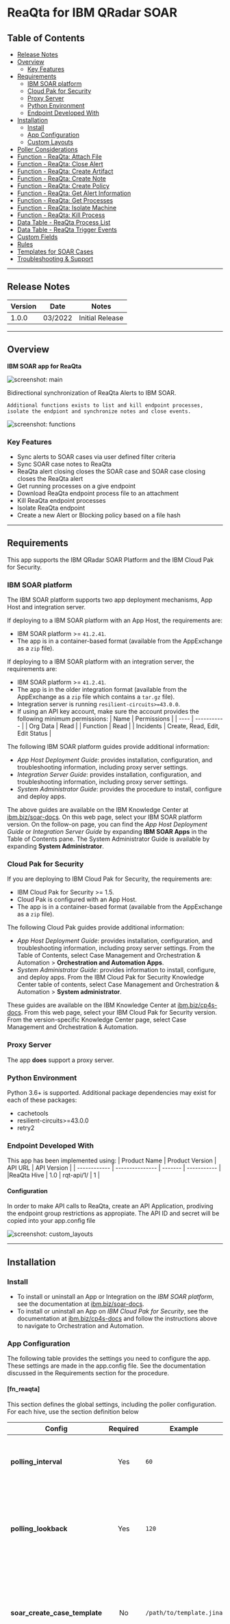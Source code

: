 <!--
  This README.md is generated by running:
  "resilient-sdk docgen -p fn_reaqta"

  It is best edited using a Text Editor with a Markdown Previewer. VS Code
  is a good example. Checkout https://guides.github.com/features/mastering-markdown/
  for tips on writing with Markdown

  All fields followed by "::CHANGE_ME::"" should be manually edited

  If you make manual edits and run docgen again, a .bak file will be created

  Store any screenshots in the "doc/screenshots" directory and reference them like:
  ![screenshot: screenshot_1](./screenshots/screenshot_1.png)

  NOTE: If your app is available in the container-format only, there is no need to mention the integration server in this readme.
-->

# ReaQta for IBM QRadar SOAR

## Table of Contents
- [Release Notes](#release-notes)
- [Overview](#overview)
  - [Key Features](#key-features)
- [Requirements](#requirements)
  - [IBM SOAR platform](#resilient-platform)
  - [Cloud Pak for Security](#cloud-pak-for-security)
  - [Proxy Server](#proxy-server)
  - [Python Environment](#python-environment)
  - [Endpoint Developed With](#endpoint-developed-with)
- [Installation](#installation)
  - [Install](#install)
  - [App Configuration](#app-configuration)
  - [Custom Layouts](#custom-layouts)
- [Poller Considerations](#poller-considerations)
- [Function - ReaQta: Attach File](#function---reaqta-attach-file)
- [Function - ReaQta: Close Alert](#function---reaqta-close-alert)
- [Function - ReaQta: Create Artifact](#function---reaqta-create-artifact)
- [Function - ReaQta: Create Note](#function---reaqta-create-note)
- [Function - ReaQta: Create Policy](#function---reaqta-create-policy)
- [Function - ReaQta: Get Alert Information](#function---reaqta-get-alert-information)
- [Function - ReaQta: Get Processes](#function---reaqta-get-processes)
- [Function - ReaQta: Isolate Machine](#function---reaqta-isolate-machine)
- [Function - ReaQta: Kill Process](#function---reaqta-kill-process)
- [Data Table - ReaQta Process List](#data-table---reaqta-process-list)
- [Data Table - ReaQta Trigger Events](#data-table---reaqta-trigger-events)
- [Custom Fields](#custom-fields)
- [Rules](#rules)
- [Templates for SOAR Cases](#templates-for-soar-cases)
- [Troubleshooting & Support](#troubleshooting--support)
---

## Release Notes
<!--
  Specify all changes in this release. Do not remove the release
  notes of a previous release
-->
| Version | Date | Notes |
| ------- | ---- | ----- |
| 1.0.0 | 03/2022 | Initial Release |

---

## Overview
<!--
  Provide a high-level description of the function itself and its remote software or application.
  The text below is parsed from the "description" and "long_description" attributes in the setup.py file
-->
**IBM SOAR app for ReaQta**

 ![screenshot: main](./doc/screenshots/main.png)

Bidirectional synchronization of ReaQta Alerts to IBM SOAR.

    Additional functions exists to list and kill endpoint processes, isolate the endpiont and synchronize notes and close events.

 ![screenshot: functions](./doc/screenshots/functions.png)

### Key Features
<!--
  List the Key Features of the Integration
-->
* Sync alerts to SOAR cases via user defined filter criteria
* Sync SOAR case notes to ReaQta
* ReaQta alert closing closes the SOAR case and SOAR case closing closes the ReaQta alert
* Get running processes on a give endpoint
* Download ReaQta endpoint process file to an attachment
* Kill ReaQta endpoint processes
* Isolate ReaQta endpoint
* Create a new Alert or Blocking policy based on a file hash

---

## Requirements
<!--
  List any Requirements
-->
This app supports the IBM QRadar SOAR Platform and the IBM Cloud Pak for Security.

### IBM SOAR platform
The IBM SOAR platform supports two app deployment mechanisms, App Host and integration server.

If deploying to a IBM SOAR platform with an App Host, the requirements are:
* IBM SOAR platform >= `41.2.41`.
* The app is in a container-based format (available from the AppExchange as a `zip` file).

If deploying to a IBM SOAR platform with an integration server, the requirements are:
* IBM SOAR platform >= `41.2.41`.
* The app is in the older integration format (available from the AppExchange as a `zip` file which contains a `tar.gz` file).
* Integration server is running `resilient-circuits>=43.0.0`.
* If using an API key account, make sure the account provides the following minimum permissions:
  | Name | Permissions |
  | ---- | ----------- |
  | Org Data | Read |
  | Function | Read |
  | Incidents | Create, Read, Edit, Edit Status |


The following IBM SOAR platform guides provide additional information:
* _App Host Deployment Guide_: provides installation, configuration, and troubleshooting information, including proxy server settings.
* _Integration Server Guide_: provides installation, configuration, and troubleshooting information, including proxy server settings.
* _System Administrator Guide_: provides the procedure to install, configure and deploy apps.

The above guides are available on the IBM Knowledge Center at [ibm.biz/soar-docs](https://ibm.biz/soar-docs). On this web page, select your IBM SOAR platform version. On the follow-on page, you can find the _App Host Deployment Guide_ or _Integration Server Guide_ by expanding **IBM SOAR Apps** in the Table of Contents pane. The System Administrator Guide is available by expanding **System Administrator**.

### Cloud Pak for Security
If you are deploying to IBM Cloud Pak for Security, the requirements are:
* IBM Cloud Pak for Security >= 1.5.
* Cloud Pak is configured with an App Host.
* The app is in a container-based format (available from the AppExchange as a `zip` file).

The following Cloud Pak guides provide additional information:
* _App Host Deployment Guide_: provides installation, configuration, and troubleshooting information, including proxy server settings. From the Table of Contents, select Case Management and Orchestration & Automation > **Orchestration and Automation Apps**.
* _System Administrator Guide_: provides information to install, configure, and deploy apps. From the IBM Cloud Pak for Security Knowledge Center table of contents, select Case Management and Orchestration & Automation > **System administrator**.

These guides are available on the IBM Knowledge Center at [ibm.biz/cp4s-docs](https://ibm.biz/cp4s-docs). From this web page, select your IBM Cloud Pak for Security version. From the version-specific Knowledge Center page, select Case Management and Orchestration & Automation.

### Proxy Server
The app **does** support a proxy server.

### Python Environment
Python 3.6+ is supported.
Additional package dependencies may exist for each of these packages:
* cachetools
* resilient-circuits>=43.0.0
* retry2

### Endpoint Developed With

This app has been implemented using:
| Product Name | Product Version | API URL | API Version |
| ------------ | --------------- | ------- | ----------- |
|ReaQta Hive | 1.0 | rqt-api/1/ | 1 |

#### Configuration
In order to make API calls to ReaQta, create an API Application, prodiving the endpoint group restrictions as appropiate. The API ID and secret will be copied into your app.config file

![screenshot: custom_layouts](./doc/screenshots/reaqta_configuration.png)

---

## Installation

### Install
* To install or uninstall an App or Integration on the _IBM SOAR platform_, see the documentation at [ibm.biz/soar-docs](https://ibm.biz/soar-docs).
* To install or uninstall an App on _IBM Cloud Pak for Security_, see the documentation at [ibm.biz/cp4s-docs](https://ibm.biz/cp4s-docs) and follow the instructions above to navigate to Orchestration and Automation.

### App Configuration
The following table provides the settings you need to configure the app. These settings are made in the app.config file. See the documentation discussed in the Requirements section for the procedure.

#### [fn_reaqta]
This section defines the global settings, including the poller configuration.
For each hive, use the section definition below

| Config | Required | Example | Description |
| ------ | :------: | ------- | ----------- |
| **polling_interval** | Yes | `60` | *Number of seconds between polling queries for new alerts *  |
| **polling_lookback** | Yes | `120` | *Number of minutes to look back for new alerts the first time the app starts or restarts*  |
| **soar_create_case_template** | No | `/path/to/template.jina` | *Override template used to create a SOAR case from the poller. See [Templates for SOAR Cases](#templates-for-soar-cases)* |
| **soar_close_case_template** | No | `/path/to/template.jina` | *Override template used to close a SOAR case from the poller. See [Templates for SOAR Cases](#templates-for-soar-cases)* |
| **https_proxy** | No | `https://xxx/` | *Proxy URL for HTTPS connections* |
| **http_proxy** | No | `http://xxx/` | *Proxy URL for HTTP connections* |
| **timeout** | No | `60` | *Seconds to wait for APIs calls back to ReaQta. Default is 30* |
| **polling_hives** | Yes | hive_label1, hive_label2 | *Comma separated list of hives to poll.* |
| **policy_hives** | Yes |  hive_label1, hive_label2 | *Comma separated list of hives to set a policy if not specified from the SOAR function call* |

#### [fn_reaqta:hive_label]
Repeat this section for each ReaQta hive. Add the `hive_label` used in the `polling_hives` parameter above.

| Config | Required | Example | Description |
| ------ | :------: | ------- | ----------- |
| **reaqta_url** | Yes | `https://xxx/` | *Base URL to ReaQta instance ending in slash '/'*  |
| **api_key** | Yes | `7411a4da-c770-...` | *API Key ID from your configured ReaQta API application* |
| **api_secret** | Yes | `P9zPLkcb-...` | *API Key secret from your configured ReaQta API application*  |
| **api_version** | Yes | `rqt_api/1/` | *API version portion of url to append to reaqta_url, ending in slash '/'*  |
| **cafile** | Yes | `/path/to/cafile.crt or false` | *Path to your ReaQta client certificate, if needed or false for no certificate verification*  |
| **polling_filters** | No | "severity": ["medium", "high"], "tag": ["hive"], "groups": ["groupA", "groupB"], "impact": 70 | *Set filters for the poller. Groups are either Client or Group names. Impact compares alerts greater or equal to this value* |

### Custom Layouts
<!--
  Use this section to provide guidance on where the user should add any custom fields and data tables.
  You may wish to recommend a new incident tab.
  You should save a screenshot "custom_layouts.png" in the doc/screenshots directory and reference it here
-->
* Import the Data Tables and Custom Fields like the screenshot below:

  ![screenshot: custom_layouts](./doc/screenshots/custom_layouts.png)

---

## Poller Considerations

The poller is just one way to escalate ReaQta alerts to SOAR cases. It's also possible to send alert information to a SIEM, such as IBM QRadar, which would then coorelate alerts into Offenses. With the QRadar Plugin for SOAR, offenses can then be ecalated to SOAR cases. As long as the ReaQta alert ID is preserved in the custom case field `reaqta_id` and `reaqta_hive`, then all the remaining details about the alert will synchronize to the SOAR case. In the case of the QRadar Plugin for SOAR, you would modify the escalation templates to reference this custom field with the ReaQta Alert ID.

When using another source of ReaQta Alert escalation to IBM SOAR, disable the poller by changing the app.config setting to `poller_interval=0`.

---

## Function - ReaQta: Attach File
Create a SOAR case attachment associated with a running process

 ![screenshot: fn-reaqta-attach-file ](./doc/screenshots/fn-reaqta-attach-file.png)

<details><summary>Inputs:</summary>
<p>

| Name | Type | Required | Example | Tooltip |
| ---- | :--: | :------: | ------- | ------- |
| `reaqta_endpoint_id` | `text` | Yes | `-` | - |
| `reaqta_incident_id` | `number` | Yes | `-` | - |
| `reaqta_program_path` | `text` | Yes | `-` | typically taken from the reaqta_trigger_events or reaqta_process_list datatables |
| `reaqta_hive` | `text` | Yes | `hive_label` | Label used in app.config to identify which ReaQta hive to access |

NOTE: Attachments are subject to the file-size limit. The default is 25mb. This can be increased at the system level using the `resutil` command tool.
</p>
</details>

<details><summary>Outputs:</summary>
<p>

> **NOTE:** This example might be in JSON format, but `results` is a Python Dictionary on the SOAR platform.

```python
results = {
  "content": {
    "actions": [
      {
        "enabled": true,
        "id": 90,
        "name": "ReaQta: Kill Process"
      }
    ],
    "content_type": "application/x-msdownload",
    "created": 1645210092202,
    "creator_id": 3,
    "id": 48,
    "inc_id": 2377,
    "inc_name": "ReaQta Alert - Hive alert Title, Endpoint: AUTISTIC1",
    "inc_owner": 3,
    "name": "notepad.exe",
    "size": 334262,
    "task_at_id": null,
    "task_custom": null,
    "task_id": null,
    "task_members": null,
    "task_name": null,
    "type": "incident",
    "uuid": "50df0c2a-e222-4353-90f0-f4f2a2fad3f5",
    "vers": 7
  },
  "inputs": {
    "reaqta_endpoint_id": "831986736375529472",
    "reaqta_incident_id": 2377,
    "reaqta_program_path": "C:\\Windows\\System32\\notepad.exe"
  },
  "metrics": {
    "execution_time_ms": 18981,
    "host": "endpoint.local",
    "package": "fn-reaqta",
    "package_version": "1.0.0",
    "timestamp": "2022-02-18 13:48:11",
    "version": "1.0"
  },
  "raw": null,
  "reason": null,
  "success": true,
  "version": 2.0
}
```

</p>
</details>

<details><summary>Example Pre-Process Script:</summary>
<p>

```python
inputs.reaqta_program_path = row['process_path'].replace("\\\\", "\\")
inputs.reaqta_endpoint_id = incident.properties.reaqta_endpoint_id
inputs.reaqta_incident_id = incident.id
inputs.reaqta_hive = incident.properties.reaqta_hive
```

</p>
</details>

<details><summary>Example Post-Process Script:</summary>
<p>

```python
if results.success:
  incident.addNote("ReaQta Attach File created: {} from program path: {}".format(results.content['name'], results.inputs['reaqta_program_path']))
else:
  incident.addNote("ReaQta Attach File failed: {}".format(results.reason))
```

</p>
</details>

---

## Function - ReaQta: Create Policy
Create a policy based on a file hash

Notes:
* An error will occur if a policy with this file already exists
* Use `reaqta_hives` to specify the Hive label defined in the app.config file. The default will be the case's `reaqta_hives` custom field and then the `pollicy_hives` app.config setting.

<details><summary>Inputs:</summary>
<p>

| Name | Type | Required | Example | Tooltip |
| ---- | :--: | :------: | ------- | ------- |
| `reaqta_hives` | `text` | No | `hive_label1,hive_label2` | **Needed for cases which don't originate from ReaQta. Defaults are defined in the reaqta_hive custom incident field and app.config policy_hives setting.**
| `reaqta_sha256` | `text` | Yes | `cf8c1b234ad4d72d...` | - |
| `reaqta_policy_title` | `text` | No | `-` | Title for policy |
| `reaqta_policy_description` | `text` | No | `-` | Policy description |
| `reaqta_policy_included_groups` | `text` | No | `groupA,groupB` | Apply policy to these groups. Use either reaqta_policy_included_groups or reaqta_policy_excluded_groups |
| `reaqta_policy_excluded_groups` | `text` | No | `groupC,groupD` | Bypass policy to these groups. Use either reaqta_policy_included_groups or reaqta_policy_excluded_groups |
| `reaqta_hive` | `text` | Yes | `hive_label` | Label used in app.config to identify which ReaQta hive to access |

</p>
</details>

<details><summary>Outputs:</summary>
<p>

> **NOTE:** This example might be in JSON format, but `results` is a Python Dictionary on the SOAR platform.

```python
results = [{
  "version": 2.0,
  "success": true,
  "reason": null,
  "content": {
    "type": 2,
    "id": "834951840876462084",
    "versionId": "834951840876466181",
    "title": "test it policy",
    "description": "",
    "enabled": true,
    "deleted": false,
    "default": false,
    "matchers": [
      {
        "type": 2,
        "id": "834951840876470278",
        "hash": "91514e6be3f581a77daa79e2a4905dcbdf6bdcc32ee0f713599a94d453a26fc1",
        "alg": 1
      }
    ],
    "actions": [
      2
    ],
    "created": "2022-02-24T02:00:31.520Z",
    "lastModified": "2022-02-24T02:00:31.520Z",
    "scope": "group",
    "groups": [
      {
        "id": "831820214906650631",
        "name": "Demo",
        "enabled": true
      }
    ],
    "policy_url": "https://reaqta.host.com/policies/details/834951840876462084"
  },
  "raw": null,
  "inputs": {
    "reaqta_policy_title": "test it policy",
    "reaqta_policy_block": false,
    "reaqta_policy_excluded_groups": null,
    "reaqta_policy_enabled": true,
    "reaqta_policy_description": "",
    "reaqta_sha256": "91514e6be3f581a77daa79e2a4905dcbdf6bdcc32ee0f713599a94d453a26fc1",
    "reaqta_policy_included_groups": "Demo"
  },
  "metrics": {
    "version": "1.0",
    "package": "fn-reaqta",
    "package_version": "1.0.0",
    "host": "local",
    "execution_time_ms": 1283,
    "timestamp": "2022-02-23 21:00:29"
  }
}]
```

</p>
</details>

<details><summary>Example Pre-Process Script:</summary>
<p>

```python
inputs.reaqta_sha256 = row['sha256_hash']
inputs.reaqta_policy_title = rule.properties.reaqta_policy_title
inputs.reaqta_policy_description = rule.properties.reaqta_policy_description or ''
inputs.reaqta_policy_included_groups = rule.properties.reaqta_policy_included_groups
inputs.reaqta_policy_excluded_groups = rule.properties.reaqta_policy_excluded_groups
inputs.reaqta_policy_enabled = rule.properties.reaqta_policy_enabled
inputs.reaqta_policy_block = rule.properties.reaqta_policy_block_when_triggered
inputs.reaqta_hive = incident.properties.reaqta_hive
```

</p>
</details>

<details><summary>Example Post-Process Script:</summary>
<p>

```python
if results.success:
  policies = []
  for policy in results.content:
    policies.append( '<a href="{0}" target="blank">{0}</a>'.format(policy.get("policy_url")))
  incident.addNote(helper.createRichText("ReaQta Create Policies successful: {}".format("<br>".join(policies))))
else:
  incident.addNote(helper.createRichText("ReaQta Create Policy failed: {}".format(results.reason)))
```

</p>
</details>

---

## Function - ReaQta: Close Alert
Close a ReaQta alert. This can be triggered when the SOAR case is closed.


<details><summary>Inputs:</summary>
<p>

| Name | Type | Required | Example | Tooltip |
| ---- | :--: | :------: | ------- | ------- |
| `reaqta_alert_id` | `text` | Yes | `-` | - |
| `reaqta_is_malicious` | `boolean` | Yes | False | true/ false for malicious/benign |
| `reaqta_note` | `text` | No | `-` | - |
| `reaqta_hive` | `text` | Yes | `hive_label` | Label used in app.config to identify which ReaQta hive to access |

</p>
</details>

<details><summary>Outputs:</summary>
<p>

> **NOTE:** This example might be in JSON format, but `results` is a Python Dictionary on the SOAR platform.

```python
results = {
  "content": {
    "alertId": "831993910053044226",
    "closed": true
  },
  "inputs": {
    "reaqta_alert_id": "831993910053044226",
    "reaqta_is_malicious": false,
    "reaqta_note": "\u003cdiv class=\"rte\"\u003e\u003cdiv\u003e\u003cstrong\u003ethis is now complete\u003c/strong\u003e\u003c/div\u003e\u003c/div\u003e"
  },
  "metrics": {
    "execution_time_ms": 1065,
    "host": "endpoint.local",
    "package": "fn-reaqta",
    "package_version": "1.0.0",
    "timestamp": "2022-02-18 13:54:56",
    "version": "1.0"
  },
  "raw": null,
  "reason": null,
  "success": true,
  "version": 2.0
}
```

</p>
</details>

<details><summary>Example Pre-Process Script:</summary>
<p>

```python
# Modify this table for custom resolution types
IS_MALICIOUS_LOOKUP = {
  7: False, # Unresolved
  8: False, # Duplicate
  9: False, # Not a Issue
  10: True  # Resolved
}

inputs.reaqta_alert_id = incident.properties.reaqta_id
inputs.reaqta_note = incident.resolution_summary.content
inputs.reaqta_is_malicious = IS_MALICIOUS_LOOKUP.get(incident.resolution_id, False) # if resolution_id is not found, set to not malicious
inputs.reaqta_hive = incident.properties.reaqta_hive
```

</p>
</details>

<details><summary>Example Post-Process Script:</summary>
<p>

```python
None
```

</p>
</details>

---

## Function - ReaQta: Create Artifact
Create an artifact from a process file

 ![screenshot: fn-reaqta-create-note ](./doc/screenshots/fn-reaqta-create-artifact.png)

<details><summary>Inputs:</summary>
<p>

| Name | Type | Required | Example | Tooltip |
| ---- | :--: | :------: | ------- | ------- |
| `reaqta_incident_id` | `number` | Yes | `-` | - |
| `reaqta_endpoint_id` | `text` | Yes | `-` | - |
| `reaqta_program_path` | `text` | Yes | `c:\\path\\to\\malware.exe` | - |
| `reaqta_artifact_type` | `text` | Yes | `Malware Sample` or `Other File` |
| `reaqta_hive` | `text` | Yes | `hive_label` | Label used in app.config to identify which ReaQta hive to access |

NOTE: Attachments are subject to the file-size limit. The default is 25mb. This can be increased at the system level using the `resutil` command tool.
</p>
</details>

<details><summary>Outputs:</summary>
<p>

> **NOTE:** This example might be in JSON format, but `results` is a Python Dictionary on the SOAR platform.

```python
results = {
  'version': 2.0,
  'success': True,
  'reason': None,
  'content': [
    {
      'id': 2141,
      'type': 12,
      'value': 'chrome.exe',
      'description': 'Extracted from ReaQta',
      'attachment': None,
      'parent_id': None,
      'creator': {
        'id': 3,
        'fname': 'Resilient',
        'lname': 'Sysadmin',
        'display_name': 'Resilient Sysadmin',
        'status': 'A',
        'email': 'a@example.com',
        'locked': False,
        'password_changed': False,
        'is_external': False,
        'ui_theme': 'verydarkmode'
      },
      'inc_id': 2857,
      'inc_name': 'ReaQta Alert - Ransomware Behavior Detected, Endpoint: REAQTAWIN10-CSP',
      'inc_owner': 2,
      'hits': [

      ],
      'created': 1646339889974,
      'last_modified_time': 1646398787005,
      'last_modified_by': {
        'id': 3,
        'type': 'user',
        'name': 'a@example.com',
        'display_name': 'Resilient Sysadmin'
      },
      'pending_sources': [

      ],
      'perms': None,
      'properties': None,
      'actions': [

      ],
      'hash': 'cb702049ff10bce20e09e04024c6654a78c85d54ea71de07f328f76426a42ed5',
      'relating': True,
      'creator_principal': {
        'id': 3,
        'type': 'user',
        'name': 'a@example.com',
        'display_name': 'Resilient Sysadmin'
      },
      'related_incident_count': None,
      'pending_scan_result': False,
      'ip': {
        'source': None,
        'destination': None
      },
      'global_artifact': [

      ]
    },
    {
      'id': 2142,
      'type': 13,
      'value': '87d2ffd6a891119062b89decb05c89d8',
      'description': 'Extracted from ReaQta',
      'attachment': None,
      'parent_id': 2141,
      'creator': {
        'id': 3,
        'fname': 'Resilient',
        'lname': 'Sysadmin',
        'display_name': 'Resilient Sysadmin',
        'status': 'A',
        'email': 'a@example.com',
        'locked': False,
        'password_changed': False,
        'is_external': False,
        'ui_theme': 'verydarkmode'
      },
      'inc_id': 2857,
      'inc_name': 'ReaQta Alert - Ransomware Behavior Detected, Endpoint: REAQTAWIN10-CSP',
      'inc_owner': 2,
      'hits': [

      ],
      'created': 1646339890099,
      'last_modified_time': 1646398787006,
      'last_modified_by': {
        'id': 3,
        'type': 'user',
        'name': 'a@example.com',
        'display_name': 'Resilient Sysadmin'
      },
      'pending_sources': [

      ],
      'perms': None,
      'properties': None,
      'actions': [

      ],
      'hash': '881c60fa0d9f9fd6c9a568e65f1ab1061e7de130f4c2268b600b7c092e72470d',
      'relating': True,
      'creator_principal': {
        'id': 3,
        'type': 'user',
        'name': 'a@example.com',
        'display_name': 'Resilient Sysadmin'
      },
      'related_incident_count': None,
      'pending_scan_result': False,
      'ip': {
        'source': None,
        'destination': None
      },
      'global_artifact': [

      ]
    },
    {
      'id': 2143,
      'type': 14,
      'value': '4d224080d73d0e18a84e5eac43e52aba16161f23',
      'description': 'Extracted from ReaQta',
      'attachment': None,
      'parent_id': 2141,
      'creator': {
        'id': 3,
        'fname': 'Resilient',
        'lname': 'Sysadmin',
        'display_name': 'Resilient Sysadmin',
        'status': 'A',
        'email': 'a@example.com',
        'locked': False,
        'password_changed': False,
        'is_external': False,
        'ui_theme': 'verydarkmode'
      },
      'inc_id': 2857,
      'inc_name': 'ReaQta Alert - Ransomware Behavior Detected, Endpoint: REAQTAWIN10-CSP',
      'inc_owner': 2,
      'hits': [

      ],
      'created': 1646339890117,
      'last_modified_time': 1646398787005,
      'last_modified_by': {
        'id': 3,
        'type': 'user',
        'name': 'a@example.com',
        'display_name': 'Resilient Sysadmin'
      },
      'pending_sources': [

      ],
      'perms': None,
      'properties': None,
      'actions': [

      ],
      'hash': 'b8ea66ed6adba64778a93233cd636a6978bb34f9d91924c6a1480d5dfcdf71ef',
      'relating': True,
      'creator_principal': {
        'id': 3,
        'type': 'user',
        'name': 'a@example.com',
        'display_name': 'Resilient Sysadmin'
      },
      'related_incident_count': None,
      'pending_scan_result': False,
      'ip': {
        'source': None,
        'destination': None
      },
      'global_artifact': [

      ]
    },
    {
      'id': 2144,
      'type': 38,
      'value': '93c68561a63428b1fe70b3d7b0e02af7c9cdcfefc1f6867ecb9ddcc05794bac9',
      'description': 'Extracted from ReaQta',
      'attachment': None,
      'parent_id': 2141,
      'creator': {
        'id': 3,
        'fname': 'Resilient',
        'lname': 'Sysadmin',
        'display_name': 'Resilient Sysadmin',
        'status': 'A',
        'email': 'a@example.com',
        'locked': False,
        'password_changed': False,
        'is_external': False,
        'ui_theme': 'verydarkmode'
      },
      'inc_id': 2857,
      'inc_name': 'ReaQta Alert - Ransomware Behavior Detected, Endpoint: REAQTAWIN10-CSP',
      'inc_owner': 2,
      'hits': [

      ],
      'created': 1646339890136,
      'last_modified_time': 1646398787005,
      'last_modified_by': {
        'id': 3,
        'type': 'user',
        'name': 'a@example.com',
        'display_name': 'Resilient Sysadmin'
      },
      'pending_sources': [

      ],
      'perms': None,
      'properties': None,
      'actions': [

      ],
      'hash': '95b8f0eafd6b31fba895dc7e517e1fac8b10a8a27a08c1d434d2e3ae4b6638be',
      'relating': True,
      'creator_principal': {
        'id': 3,
        'type': 'user',
        'name': 'a@example.com',
        'display_name': 'Resilient Sysadmin'
      },
      'related_incident_count': None,
      'pending_scan_result': False,
      'ip': {
        'source': None,
        'destination': None
      },
      'global_artifact': [

      ]
    }
  ],
  'raw': None,
  'inputs': {
    'reaqta_artifact_type': 'Malware Sample',
    'reaqta_program_path': 'C:\\Program Files\\Google\\Chrome\\Application\\chrome.exe',
    'reaqta_endpoint_id': '833847379160465408',
    'reaqta_incident_id': 2857
  },
  'metrics': {
    'version': '1.0',
    'package': 'fn-reaqta',
    'package_version': '1.0.0',
    'host': 'local',
    'execution_time_ms': 20461,
    'timestamp': '2022-03-04 07:59:46'
  }
}
```

</p>
</details>

<details><summary>Example Pre-Process Script:</summary>
<p>

```python
inputs.reaqta_endpoint_id = incident.properties.reaqta_endpoint_id
inputs.reaqta_incident_id = incident.id
inputs.reaqta_artifact_type = "Malware Sample"
inputs.reaqta_program_path = row['program_path']
inputs.reaqta_hive = incident.properties.reaqta_hive
```

</p>
</details>

<details><summary>Example Post-Process Script:</summary>
<p>

```python
if not results.success:
  incident.addNote("ReaQta Create Artifact failed: {}".format(results.reason))
```

</p>
</details>

---

## Function - ReaQta: Create Note
Append a note to the ReaQta notes. Notes will display in ReaQta with the 'IBM SOAR <date time> header.

 ![screenshot: fn-reaqta-create-note ](./doc/screenshots/fn-reaqta-create-note.png)

<details><summary>Inputs:</summary>
<p>

| Name | Type | Required | Example | Tooltip |
| ---- | :--: | :------: | ------- | ------- |
| `reaqta_alert_id` | `text` | Yes | `-` | - |
| `reaqta_note` | `text` | No | `-` | - |
| `reaqta_hive` | `text` | Yes | `hive_label` | Label used in app.config to identify which ReaQta hive to access |

</p>
</details>

<details><summary>Outputs:</summary>
<p>

> **NOTE:** This example might be in JSON format, but `results` is a Python Dictionary on the SOAR platform.

```python
results = {
  "content": "this is a note in the hive alert\nIBM SOAR 18/02/2022 14:04:57\nReaQta Isolate Machine failed: Endpoint offline",
  "inputs": {
    "reaqta_alert_id": "830607817638412290",
    "reaqta_note": "ReaQta Isolate Machine: Endpoint offline"
  },
  "metrics": {
    "execution_time_ms": 738,
    "host": "endpoint.local",
    "package": "fn-reaqta",
    "package_version": "1.0.0",
    "timestamp": "2022-02-18 14:04:58",
    "version": "1.0"
  },
  "raw": null,
  "reason": null,
  "success": true,
  "version": 2.0
}
```

</p>
</details>

<details><summary>Example Pre-Process Script:</summary>
<p>

```python
inputs.reaqta_alert_id = incident.properties.reaqta_id
inputs.reaqta_note = note.text.content
inputs.reaqta_hive = incident.properties.reaqta_hive
```

</p>
</details>

<details><summary>Example Post-Process Script:</summary>
<p>

```python
from java.util import Date

if results.success:
  # Get the current time
  dt_now = Date()
  note.text = u"<b>Sent to ReaQta at {0}</b><br>{1}".format(dt_now, unicode(note.text.content))
```

</p>
</details>

---

## Function - ReaQta: Get Alert Information
Return details for a ReaQta alert

<details><summary>Inputs:</summary>
<p>

| Name | Type | Required | Example | Tooltip |
| ---- | :--: | :------: | ------- | ------- |
| `reaqta_alert_id` | `text` | Yes | `-` | - |
| `reaqta_hive` | `text` | Yes | `hive_label` | Label used in app.config to identify which ReaQta hive to access |

</p>
</details>

<details><summary>Outputs:</summary>
<p>

> **NOTE:** This example might be in JSON format, but `results` is a Python Dictionary on the SOAR platform.

```python
results = {
  "version": 2.0,
  "success": true,
  "reason": null,
  "content": {
    "id": "834832646071648258",
    "localId": "834832599212890114",
    "endpointId": "833847379160465408",
    "triggerCondition": 7,
    "endpoint": {
      "id": "833847379160465408",
      "machineId": "de64775b529ad34495bc51cd8b227c254d112185cfd06a92e0d5bd8a9ca19124",
      "osType": 1,
      "cpuVendor": 1,
      "arch": 2,
      "cpuDescr": "Intel(R) Xeon(R) CPU E5-2450 0 @ 2.10GHz",
      "kernel": "10.0",
      "os": "Windows 10 Pro",
      "name": "REAQTAWIN10-CSP",
      "domain": "csplab.local",
      "state": 1,
      "registrationTime": "2022-02-21T00:51:47.330Z",
      "agentVersion": "3.6.1",
      "componentsVersions": [
        {
          "name": "keeper",
          "version": "3.6.0",
          "build": "19.1627291555548.commit"
        },
        {
          "name": "probos",
          "version": "3.5.0",
          "build": "3.5.0"
        },
        {
          "name": "rqtsentry",
          "version": "3.6.1",
          "build": "119.1632119719010.commit"
        },
        {
          "name": "rqtnetsentry",
          "version": "3.6.0",
          "build": "44.1627295520120.commit"
        },
        {
          "name": "installer",
          "version": "3.6.1",
          "build": ""
        }
      ],
      "isVirtualMachine": true,
      "isDomainController": false,
      "isServer": false,
      "sessionStart": "2022-02-21T00:51:49.215Z",
      "sessionEnd": "2022-02-24T01:09:59.043Z",
      "lastSeenAt": "2022-02-24T01:04:59.043Z",
      "disconnectionReason": 0,
      "localAddr": "172.16.253.37",
      "hvStatus": 19,
      "macs": [
        "00:50:56:bf:9f:16"
      ],
      "isolated": false,
      "connected": true,
      "tags": [
        "vm"
      ],
      "groups": [
        {
          "id": "822878129902059527",
          "name": "Partner Team",
          "description": "Partner Team Ambassador Rob Fichtel"
        }
      ],
      "avInstalled": false
    },
    "triggerEvents": [
      {
        "id": "834832645178261505",
        "category": "hive",
        "localId": "834832599133194241",
        "endpointId": "833847379160465408",
        "receivedAt": "2022-02-23T18:06:53.051Z",
        "happenedAt": "2022-02-23T18:06:42.073Z",
        "relevance": 0,
        "severity": "none",
        "trigger": true,
        "manuallyAdded": false,
        "process": {
          "id": "833847379160465408:7868:1645639602071",
          "parentId": "833847379160465408:872:1645639598803",
          "endpointId": "833847379160465408",
          "program": {
            "path": "c:\\users\\melody\\appdata\\local\\temp\\tryme.exe",
            "filename": "tryme.exe",
            "md5": "a3ce5c07dc7b7d58740b4407a7d3f9d2",
            "sha1": "9fa6c5f1cff4ca41c441e428a847a924627210cc",
            "sha256": "cf8c1b234ad4d72dd6a455b82bf48ff16cd794aaefb682729b0151f0e1c374dd",
            "size": 84992,
            "arch": "x32",
            "fsName": "tryme.exe"
          },
          "user": "REAQTAWIN10-CSP\\Melody",
          "pid": 7868,
          "startTime": "2022-02-23T18:06:42.071Z",
          "ppid": 872,
          "pstartTime": "2022-02-23T18:06:38.803Z",
          "userSID": "S-1-5-21-2250471729-4061103233-1630355673-1002",
          "privilegeLevel": "MEDIUM",
          "noGui": false,
          "logonId": "0x154d314"
        },
        "eventType": 2,
        "data": {
          "cmdLine": "C:\\Users\\Melody\\AppData\\Local\\Temp\\tryme.exe",
          "cmdLineArgs": [
            "C:\\Users\\Melody\\AppData\\Local\\Temp\\tryme.exe"
          ],
          "_t": "l"
        },
        "happenedAt_ts": 1645639602000
      },
      {
        "id": "834832645488640001",
        "category": "hive",
        "localId": "834832599212886017",
        "endpointId": "833847379160465408",
        "receivedAt": "2022-02-23T18:06:53.125Z",
        "happenedAt": "2022-02-23T18:06:42.092Z",
        "relevance": 83,
        "severity": "medium",
        "trigger": true,
        "manuallyAdded": false,
        "process": {
          "id": "833847379160465408:872:1645639598803",
          "parentId": "833847379160465408:6580:1645471843080",
          "endpointId": "833847379160465408",
          "program": {
            "path": "c:\\program files\\microsoft office\\root\\office16\\winword.exe",
            "filename": "winword.exe",
            "md5": "313009918ec71770c8f2fdcd416a4485",
            "sha1": "5d36f6ef6d0f76aaf837c4f7e65b611acd92e0ae",
            "sha256": "d76c3d25eb625a8475488b14b501e775b3186ad4ff77e9c07edb4ec2ff6923d9",
            "certInfo": {
              "signer": "Microsoft Corporation",
              "issuer": "Microsoft Code Signing PCA 2011",
              "trusted": true,
              "expired": false
            },
            "size": 1638704,
            "arch": "x64",
            "fsName": "winword.exe"
          },
          "user": "REAQTAWIN10-CSP\\Melody",
          "pid": 872,
          "startTime": "2022-02-23T18:06:38.803Z",
          "ppid": 6580,
          "pstartTime": "2022-02-21T19:30:43.080Z",
          "userSID": "S-1-5-21-2250471729-4061103233-1630355673-1002",
          "privilegeLevel": "MEDIUM",
          "noGui": false,
          "logonId": "0x154d314"
        },
        "eventType": 31,
        "data": {
          "behaviourType": 1,
          "_t": "l"
        },
        "happenedAt_ts": 1645639602000
      }
    ],
    "totalEventCount": 452,
    "byTypeEventCount": [
      {
        "type": 11,
        "count": 140
      },
      {
        "type": 21,
        "count": 73
      },
      {
        "type": 10,
        "count": 59
      },
      {
        "type": 5,
        "count": 37
      },
      {
        "type": 12,
        "count": 34
      },
      {
        "type": 65,
        "count": 29
      },
      {
        "type": 8,
        "count": 28
      },
      {
        "type": 38,
        "count": 21
      },
      {
        "type": 2,
        "count": 8
      },
      {
        "type": 57,
        "count": 8
      },
      {
        "type": 37,
        "count": 6
      },
      {
        "type": 6,
        "count": 3
      },
      {
        "type": 3,
        "count": 2
      },
      {
        "type": 30,
        "count": 1
      },
      {
        "type": 31,
        "count": 1
      },
      {
        "type": 62,
        "count": 1
      },
      {
        "type": 89,
        "count": 1
      }
    ],
    "impact": 83,
    "severity": "medium",
    "closed": false,
    "activityState": "inactive",
    "terminationReason": 1,
    "receivedAt": "2022-02-23T18:06:53.264Z",
    "happenedAt": "2022-02-23T18:06:42.092Z",
    "tags": [],
    "endpointState": {
      "osType": 1,
      "cpuVendor": 1,
      "arch": 2,
      "cpuDescr": "Intel(R) Xeon(R) CPU E5-2450 0 @ 2.10GHz",
      "kernel": "10.0",
      "os": "Windows 10 Pro",
      "hvStatus": 19,
      "name": "REAQTAWIN10-CSP",
      "domain": "csplab.local",
      "isolated": false,
      "localAddr": "172.16.253.37",
      "macs": [
        "00:50:56:bf:9f:16"
      ],
      "componentsVersions": [
        {
          "name": "keeper",
          "version": "3.6.0",
          "build": "19.1627291555548.commit"
        },
        {
          "name": "probos",
          "version": "3.5.0",
          "build": "3.5.0"
        },
        {
          "name": "rqtsentry",
          "version": "3.6.1",
          "build": "119.1632119719010.commit"
        },
        {
          "name": "rqtnetsentry",
          "version": "3.6.0",
          "build": "44.1627295520120.commit"
        },
        {
          "name": "installer",
          "version": "3.6.1",
          "build": ""
        }
      ],
      "endpointVersion": "3.6.1",
      "tags": [
        "vm"
      ],
      "groups": [
        {
          "id": "822878129902059527",
          "name": "Partner Team",
          "description": "Partner Team Ambassador Rob Fichtel"
        }
      ]
    },
    "alert_url": "https://rhiveam.techzone.ibm.com/alerts/834832646071648258"
  },
  "raw": null,
  "inputs": {
    "reaqta_alert_id": "834832646071648258"
  },
  "metrics": {
    "version": "1.0",
    "package": "fn-reaqta",
    "package_version": "1.0.0",
    "host": "Marks-MacBook-Pro.local",
    "execution_time_ms": 663,
    "timestamp": "2022-02-23 20:04:58"
  }
}
```

</p>
</details>

<details><summary>Example Pre-Process Script:</summary>
<p>

```python
inputs.reaqta_alert_id = incident.properties.reaqta_id
inputs.reaqta_hive = incident.properties.reaqta_hive
```

</p>
</details>

<details><summary>Example Post-Process Script:</summary>
<p>

```python
TRIGGERCONDITION_LOOKUP = {
    0: "Code Injection",
    1: "Process Impersonated",
    2: "Signature Forged",
    3: "Incident Correlated",
    4: "DLL Sideloaded",
    5: "Suspicious Script Executed",
    6: "Policies Triggered",
    7: "Anomalous Behaviour Detected",
    8: "Token Stolen",
    9: "Ransomware Behavior Detected",
    10: "Privilege Escalated",
    11: "External Trigger",
    12: "Detection Strategy",
    13: "Antimalware Detection"
  }

if not results.success:
  incident.addNote("ReaQta: Get Alert Information failed: {}".format(results.reason))
else:
  content = results.content
  alert_url = '<a href="{0}" target="blank">{0}</a>'.format(content.get("alert_url"))
  incident.properties.reaqta_alert_link = helper.createRichText(alert_url)
  incident.properties.reaqta_endpoint_id = content.get("endpointId")
  incident.properties.reaqta_trigger_condition = TRIGGERCONDITION_LOOKUP.get(content.get("triggerCondition"))

  endpoint = content.get("endpoint", {})
  incident.properties.reaqta_tags = ", ".join(endpoint.get("tags", []))
  incident.properties.reaqta_groups = ", ".join([ group.get("name") for group in endpoint.get("groups", []) ])
  incident.properties.reaqta_machine_info = "Machine Name: {}\nOS: {}\nDomain: {}\nCPU: {}"\
                          .format(endpoint.get('name'),
                                  endpoint.get('os'),
                                  endpoint.get('domain'),
                                  endpoint.get('cpuDescr'))

  # populate datatable with trigger events
  for event in content.get('triggerEvents', []):
    row = incident.addRow('reaqta_trigger_events')
    row['happened_at'] = event.get('happenedAt_ts')
    row['category'] = event.get('category')
    row['relevance'] = event.get('relevance')
    row['severity'] = event.get('severity')

    process = event.get('process', {})
    program = process.get('program', {})
    row['process_pid'] = process.get('pid')
    row['program_path'] = program.get('path')
    row['sha256_hash'] = program.get('sha256')

    # create artifacts from the trigger event
    if program:
      incident.addArtifact("Malware SHA-256 Hash", program.get('sha256'), "")
      incident.addArtifact("File Path", program.get('path'), "")
      incident.addArtifact("File Name", program.get('filename'), "")
    if process:
      incident.addArtifact("User Account", process.get('user'), "")

  # create artifacts from endpoint
  endpoint_name = endpoint.get("name")
  incident.addArtifact("IP Address", endpoint.get("localAddr"), "Endpoint: {}".format(endpoint_name))
  incident.addArtifact("System Name", endpoint_name, "")
```

</p>
</details>

---

## Function - ReaQta: Get Processes
Get active processes from a given endpoint and present in the reaqta_process_list datatable. Two filters are available to reduce the size of the process list, as the list can be quite long.

 ![screenshot: fn-reaqta-get-processes ](./doc/screenshots/fn-reaqta-get-processes.png)

<details><summary>Inputs:</summary>
<p>

| Name | Type | Required | Example | Tooltip |
| ---- | :--: | :------: | ------- | ------- |
| `reaqta_endpoint_id` | `text` | Yes | `-` | - |
| `reaqta_has_incident` | `boolean` | No | `true` | Select only processes associated with an alert |
| `reaqta_suspended` | `boolean` | No | `-` | Select only processes which are suspended |
| `reaqta_hive` | `text` | Yes | `hive_label` | Label used in app.config to identify which ReaQta hive to access |

</p>
</details>

<details><summary>Outputs:</summary>
<p>

> **NOTE:** This example might be in JSON format, but `results` is a Python Dictionary on the SOAR platform.

```python
results = {
  "content": [
    {
      "hasIncident": false,
      "pid": 0,
      "ppid": 0,
      "processName": "[System Process]",
      "startTime": 0,
      "suspended": false
    },
    {
      "hasIncident": false,
      "pid": 4,
      "ppid": 0,
      "processName": "System",
      "startTime": 1644961331131,
      "suspended": false
    },
    {
      "hasIncident": false,
      "pid": 92,
      "ppid": 4,
      "privilegeLevel": "SYSTEM",
      "processName": "Registry",
      "startTime": 1644961322746,
      "suspended": false,
      "user": "NT AUTHORITY\\SYSTEM"
    },
    {
      "hasIncident": false,
      "pid": 436,
      "ppid": 4,
      "privilegeLevel": "SYSTEM",
      "processName": "smss.exe",
      "programPath": "C:\\Windows\\System32\\smss.exe",
      "startTime": 1644961331143,
      "suspended": false,
      "user": "NT AUTHORITY\\SYSTEM"
    },
    {
      "hasIncident": false,
      "pid": 556,
      "ppid": 544,
      "privilegeLevel": "SYSTEM",
      "processName": "csrss.exe",
      "programPath": "C:\\Windows\\System32\\csrss.exe",
      "startTime": 1644961338892,
      "suspended": false,
      "user": "NT AUTHORITY\\SYSTEM"
    },
    {
      "hasIncident": false,
      "pid": 628,
      "ppid": 544,
      "privilegeLevel": "SYSTEM",
      "processName": "wininit.exe",
      "programPath": "C:\\Windows\\System32\\wininit.exe",
      "startTime": 1644961339001,
      "suspended": false,
      "user": "NT AUTHORITY\\SYSTEM"
    },
    {
      "hasIncident": true,
      "pid": 6712,
      "ppid": 884,
      "privilegeLevel": "LOW",
      "processName": "Microsoft.Photos.exe",
      "programPath": "C:\\Program Files\\WindowsApps\\Microsoft.Windows.Photos_2021.21090.10008.0_x64__8wekyb3d8bbwe\\Microsoft.Photos.exe",
      "startTime": 1645130455541,
      "suspended": true,
      "user": "AUTISTIC1\\Administrator"
    },
    {
      "hasIncident": true,
      "pid": 6556,
      "ppid": 884,
      "privilegeLevel": "HIGH",
      "processName": "RuntimeBroker.exe",
      "programPath": "C:\\Windows\\System32\\RuntimeBroker.exe",
      "startTime": 1645130459641,
      "suspended": false,
      "user": "AUTISTIC1\\Administrator"
    },
    {
      "hasIncident": true,
      "pid": 1416,
      "ppid": 884,
      "privilegeLevel": "LOW",
      "processName": "TextInputHost.exe",
      "programPath": "C:\\Windows\\SystemApps\\MicrosoftWindows.Client.CBS_cw5n1h2txyewy\\TextInputHost.exe",
      "startTime": 1645130848211,
      "suspended": false,
      "user": "AUTISTIC1\\Administrator"
    },
    {
      "hasIncident": false,
      "pid": 7904,
      "ppid": 4772,
      "privilegeLevel": "HIGH",
      "processName": "chrome.exe",
      "programPath": "C:\\Program Files (x86)\\Google\\Chrome\\Application\\chrome.exe",
      "startTime": 1645130852284,
      "suspended": false,
      "user": "AUTISTIC1\\Administrator"
    }
  ],
  "inputs": {
    "reaqta_endpoint_id": "831986736375529472",
    "reaqta_has_incident": null,
    "reaqta_suspended": null
  },
  "metrics": {
    "execution_time_ms": 953,
    "host": "endpoint.local",
    "package": "fn-reaqta",
    "package_version": "1.0.0",
    "timestamp": "2022-02-18 13:47:22",
    "version": "1.0"
  },
  "raw": null,
  "reason": null,
  "success": true,
  "version": 2.0
}
```

</p>
</details>

<details><summary>Example Pre-Process Script:</summary>
<p>

```python
inputs.reaqta_endpoint_id = incident.properties.reaqta_endpoint_id
inputs.reaqta_has_incident = rule.properties.reaqta_has_incident
inputs.reaqta_suspended = rule.properties.reaqta_suspended
inputs.reaqta_hive = incident.properties.reaqta_hive
```

</p>
</details>

<details><summary>Example Post-Process Script:</summary>
<p>

```python
import java.util.Date as Date
now = Date().getTime()

if results.success:
  for process in results.content:
    row = incident.addRow("reaqta_process_list")

    row['report_date'] = now
    row["pid"] = process.get("pid")
    row["process_name"] = process.get("processName")
    row["process_path"] = process.get("programPath")
    row["privilege_level"] = process.get("privilegeLevel")
    row["user"] = process.get("user")
    row["has_incident"] = process.get("hasIncident")
    row["suspended"] = process.get("suspended")
    row["start_time"] = process.get("startTime")
else:
  incident.addNote("ReaQta Get Processes failed: {}".format(results.reason))
```

</p>
</details>

---
## Function - ReaQta: Isolate Machine
Isolate a ReaQta controlled machine based on it's endpoint ID.

<details><summary>Inputs:</summary>
<p>

| Name | Type | Required | Example | Tooltip |
| ---- | :--: | :------: | ------- | ------- |
| `reaqta_endpoint_id` | `text` | Yes | `-` | - |
| `reaqta_hive` | `text` | Yes | `hive_label` | Label used in app.config to identify which ReaQta hive to access |

NOTE: Restoring an isolated endpoint must be done through the ReaQta console.

</p>
</details>

<details><summary>Outputs:</summary>
<p>

> **NOTE:** This example might be in JSON format, but `results` is a Python Dictionary on the SOAR platform.

```python
results = {
  "content": {
    "details": {
      "endpointId": "820358261151629312",
      "lastSeenAt": "2022-02-15T18:05:09.113Z"
    },
    "message": "Endpoint offline"
  },
  "inputs": {
    "reaqta_endpoint_id": "820358261151629312"
  },
  "metrics": {
    "execution_time_ms": 498,
    "host": "endpoint.local",
    "package": "fn-reaqta",
    "package_version": "1.0.0",
    "timestamp": "2022-02-18 14:04:55",
    "version": "1.0"
  },
  "raw": null,
  "reason": null,
  "success": true,
  "version": 2.0
}
```

</p>
</details>

<details><summary>Example Pre-Process Script:</summary>
<p>

```python
inputs.reaqta_endpoint_id = incident.properties.reaqta_endpoint_id
inputs.reaqta_hive = incident.properties.reaqta_hive
```

</p>
</details>

<details><summary>Example Post-Process Script:</summary>
<p>

```python
if results.success and results.content.get('success'):
  msg = "Endpoint Machine Isolated"
elif results.reason:
  msg = "ReaQta Isolate Machine failed: {}".format(results.reason)
else:
  msg = "ReaQta Isolate Machine failed: {}".format(results.content.get('message'))

incident.addNote(msg)
```

</p>
</details>

---
## Function - ReaQta: Kill Process
Kill a process on a machine by the process PID. The process list datatable row is updates to show the kill status.

 ![screenshot: fn-reaqta-isolate-machine ](./doc/screenshots/fn-reaqta-get-processes.png)


<details><summary>Inputs:</summary>
<p>

| Name | Type | Required | Example | Tooltip |
| ---- | :--: | :------: | ------- | ------- |
| `reaqta_endpoint_id` | `text` | Yes | `-` | - |
| `reaqta_process_pid` | `number` | Yes | `-` | Collected from the reaQta_process_list datatable. |
| `reaqta_starttime` | `number` | Yes | `-` | Collected from the reaQta_process_list datatable. |
| `reaqta_hive` | `text` | Yes | `hive_label` | Label used in app.config to identify which ReaQta hive to access |

</p>
</details>

<details><summary>Outputs:</summary>
<p>

> **NOTE:** This example might be in JSON format, but `results` is a Python Dictionary on the SOAR platform.

```python
results = {
  "content": [
    {
      "error": "Process not found",
      "errorCode": -1,
      "killed": false,
      "pid": 4,
      "startTime": 1644961331131
    }
  ],
  "inputs": {
    "reaqta_endpoint_id": "831986736375529472",
    "reaqta_process_pid": 4,
    "reaqta_starttime": 1644961331131
  },
  "metrics": {
    "execution_time_ms": 953,
    "host": "endpoint.local",
    "package": "fn-reaqta",
    "package_version": "1.0.0",
    "timestamp": "2022-02-18 13:48:08",
    "version": "1.0"
  },
  "raw": null,
  "reason": null,
  "success": true,
  "version": 2.0
}
```

</p>
</details>

<details><summary>Example Pre-Process Script:</summary>
<p>

```python
inputs.reaqta_hive = incident.properties.reaqta_hive
```

</p>
</details>

<details><summary>Example Post-Process Script:</summary>
<p>

```python
None
```

</p>
</details>

---


## Data Table - ReaQta Process List

 ![screenshot: dt-reaqta-process-list](./doc/screenshots/dt-reaqta-trigger-events.png)

#### API Name:
reaqta_process_list

#### Columns:
| Column Name | API Access Name | Type | Tooltip |
| ----------- | --------------- | ---- | ------- |
| Report Date | `report_date` | `datetimepicker` | - |
| PID | `pid` | `number` | process ID |
| Privilege Level | `privilege_level` | `text` | - |
| User | `user` | `text` | - |
| Program Name | `process_name` | `text` | - |
| Process Path | `process_path` | `text` | Path to file on endpoint filesystem |
| Process Suspended | `suspended` | `boolean` | - |
| Related to Alert | `has_incident` | `boolean` | - |
| Start Time | `start_time` | `number` | - |
| Status | `status` | `text` | Used to identify processes killed |

---
## Data Table - ReaQta Trigger Events
This table is created when the ReaQta alert is synchronized, showing the specific file events associated with the alert creation.

 ![screenshot: dt-reaqta-trigger-events](./doc/screenshots/dt-reaqta-trigger-events.png)

#### API Name:
reaqta_trigger_events

#### Columns:
| Column Name | API Access Name | Type | Tooltip |
| ----------- | --------------- | ---- | ------- |
| Happened At | `happened_at` | `datetimepicker` | - |
| Category | `category` | `text` | - |
| Process PID | `process_pid` | `number` | - |
| Program Path | `program_path` | `text` | - |
| Relevance | `relevance` | `number` | - |
| Severity | `severity` | `text` | - |

---

## Custom Fields
| Label | API Access Name | Type | Prefix | Placeholder | Tooltip |
| ----- | --------------- | ---- | ------ | ----------- | ------- |
| ReaQta Alert Link | `reaqta_alert_link` | `textarea` | `properties` | - | Link back to the Alert for further review |
| ReaQta Alert ID | `reaqta_id` | `text` | `properties` | - | Used for further synchronization with the alert |
| ReaQta Endpoint ID | `reaqta_endpoint_id` | `text` | `properties` | - | Used for further synchronization with the endpoint |
| ReaQta Groups | `reaqta_groups` | `text` | `properties` | - |  |
| ReaQta Tags | `reaqta_tags` | `text` | `properties` | - | - |
| ReaQta Machine Info | `reaqta_machine_info` | `textarea` | `properties` | - | - |
---

## Rules
| Rule Name | Object | Workflow Triggered |
| --------- | ------ | ------------------ |
| ReaQta: Create Artifact from Process Path |  reaqta_process_list | `reaqta_attach_file_from_process_list` |
| ReaQta: Create Artifact from Trigger Event |  reaqta_trigger_events | `reaqta_attach_file_from_trigger_envent` |
| ReaQta: Create Attachment from Process List | reaqta_process_list | `reaqta_attach_file_from_process_list` |
| ReaQta: Create Attachment from Triggered Events | reaqta_trigger_events | `reaqta_create_artifact_from_triggered_events` |
| ReaQta: Create Policy on Triggered Event | reaqta_trigger_events | `reaqta_create_policy_on_triggered_events` |
| ReaQta: Create Policy on Artifact | artifact | `reaqta_create_policy_on_artifact` |
| ReaQta: Close Alert | incident | `reaqta_close_alert` |
| ReaQta: Create Note | note | `reaqta_create_note` |
| ReaQta: Get Alert Information | incident | `reaqta_get_alert_information` |
| ReaQta: Refresh Alert Information |  incident | `reaqta_refresh_alert_information` |
| ReaQta: Get Processes | incident | `reaqta_get_processes` |
| ReaQta: Isolate Endpoint | incident | `reaqta_isolate_endpoint` |
| ReaQta: Kill Process | reaqta_process_list | `reaqta_kill_process` |

---
## Templates for SOAR Cases
It may necessary to modify the templates used to create or close SOAR cases based on a customer's required custom fields. Below are the default templates used which can be copied, modified and used with app_config's
`soar_create_case_template` and `soar_close_case_template` settings to override the default templates.

### soar_create_case_template.jinja
```
{
  {# JINJA template for creating a new SOAR incident from a ReaQta alert. #}
  {% set triggercondition_lookup = '''{
    "0": "Code Injection",
    "1": "Process Impersonated",
    "2": "Signature Forged",
    "3": "Incident Correlated",
    "4": "DLL Sideloaded",
    "5": "Suspicious Script Executed",
    "6": "Policies Triggered",
    "7": "Anomalous Behaviour Detected",
    "8": "Token Stolen",
    "9": "Ransomware Behavior Detected",
    "10": "Privilege Escalated",
    "11": "External Trigger",
    "12": "Detection Strategy",
    "13": "Antimalware Detection"
  }'''
  %}
  "name": "ReaQta Alert - {{ triggerCondition | string | soar_substitute(triggercondition_lookup) }}, Endpoint: {{ endpoint.name }}",
  "description": "{{ title | replace('"', '\\"') }}",
  {# start_date cannot be after discovered_date #}
  {% set start_date = happenedAt if happenedAt <= receivedAt else receivedAt %}
  "discovered_date": {{ receivedAt|soar_datetimeformat(split_at='.') }},
  "start_date": {{ start_date|soar_datetimeformat(split_at='.') }},
  {# if alert users are different than SOAR users, consider using a mapping table using soar_substitute: #}
  {# "owner_id": "{{ assignedTo|soar_substitute('{"Automation": "soar_user1@ent.com", "defender_user2@co.com": "soar_user2@ent.com", "DEFAULT": "default_user@ent.com" }') }}", #}
  "plan_status": "{{ closed|string|soar_substitute('{"False": "A", "True": "A"}') }}",
  "severity_code": "{{ severity|title|soar_substitute('{"Safe": "Low"}') }}",
  "properties": {
    "reaqta_id": "{{ id }}",
    "reaqta_alert_link": "<a target='blank' href='{{ alert_url }}'>ReaQta Alert</a>",
    "reaqta_tags": "{{ tags | join(', ') }}",
    "reaqta_endpoint_id": "{{ endpoint.id }}",
    "reaqta_groups": "{{ endpoint.groups | map(attribute='name') | join(', ') }}",
    "reaqta_machine_info": "Machine Name: {{ endpoint.name }}\nOS: {{ endpoint.os }}\nDomain: {{ endpoint.domain }}\nCPU: {{ endpoint.cpuDescr }}"
  },
  "comments": [
    {% if notes %}
    {
      "text": {
          "format": "text",
          "content": "Created by ReaQta:\n{{ notes|replace('"', '\\"') }}"
      }
    }
    {% else %}
    {
      "text": {
          "format": "text",
          "content": "Created by ReaQta"
      }
    }
    {% endif %}
  ]
}
```

### soar_close_case_template.jinja
```
{
  {# JINJA template for closing a SOAR incident from a ReaQta alert. #}
  "plan_status": "C",
  "resolution_id": "{{ alertStatus | soar_substitute('{"benign": "Not an Issue", "malicious": "Resolved"}') }}",
  "resolution_summary": "Closed by ReaQta, Alert Status: {{ alertStatus }}"
  {# add additional fields based on your 'on close' field requirements #}
  {#
  "properties: {
      "your_custom_field": "value"
  }
  #}
}
```

---

## Troubleshooting & Support
Refer to the documentation listed in the Requirements section for troubleshooting information.

### For Support
This is a IBM Community provided App. Please search the Community [ibm.biz/soarcommunity](https://ibm.biz/soarcommunity) for assistance.

